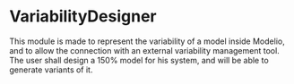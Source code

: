 # VariabilityDesigner
This module is made to represent the variability of a model inside Modelio, and to allow the connection with an external variability management tool. The user shall design a 150% model for his system, and will be able to generate variants of it.
